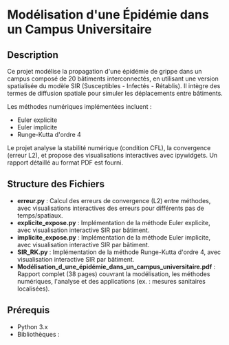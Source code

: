 # Modélisation d'une Épidémie dans un Campus Universitaire

## Description
Ce projet modélise la propagation d'une épidémie de grippe dans un campus composé de 20 bâtiments interconnectés, en utilisant une version spatialisée du modèle SIR (Susceptibles - Infectés - Rétablis). Il intègre des termes de diffusion spatiale pour simuler les déplacements entre bâtiments.

Les méthodes numériques implémentées incluent :
- Euler explicite
- Euler implicite
- Runge-Kutta d'ordre 4

Le projet analyse la stabilité numérique (condition CFL), la convergence (erreur L2), et propose des visualisations interactives avec ipywidgets. Un rapport détaillé au format PDF est fourni.

## Structure des Fichiers
- **erreur.py** : Calcul des erreurs de convergence (L2) entre méthodes, avec visualisations interactives des erreurs pour différents pas de temps/spatiaux.
- **explicite_expose.py** : Implémentation de la méthode Euler explicite, avec visualisation interactive SIR par bâtiment.
- **implicite_expose.py** : Implémentation de la méthode Euler implicite, avec visualisation interactive SIR par bâtiment.
- **SIR_RK.py** : Implémentation de la méthode Runge-Kutta d'ordre 4, avec visualisation interactive SIR par bâtiment.
- **Modélisation_d_une_épidémie_dans_un_campus_universitaire.pdf** : Rapport complet (38 pages) couvrant la modélisation, les méthodes numériques, l'analyse et des applications (ex. : mesures sanitaires localisées).

## Prérequis
- Python 3.x
- Bibliothèques : 
